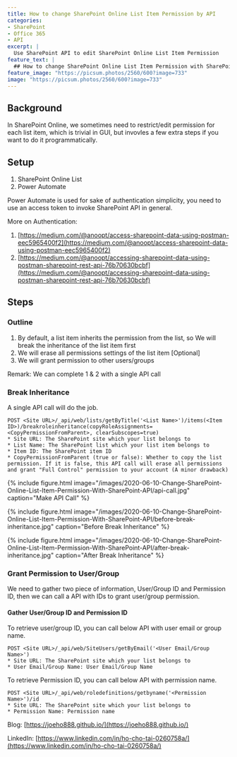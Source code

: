 ```yaml
---
title: How to change SharePoint Online List Item Permission by API
categories:
- SharePoint
- Office 365
- API
excerpt: |
  Use SharePoint API to edit SharePoint Online List Item Permission
feature_text: |
  ## How to change SharePoint Online List Item Permission with SharePoint API
feature_image: "https://picsum.photos/2560/600?image=733"
image: "https://picsum.photos/2560/600?image=733"
---
```


## Background
In SharePoint Online, we sometimes need to restrict/edit permission for each list item, which is trivial in GUI, but invovles a few extra steps if you want to do it programmatically.

## Setup
1. SharePoint Online List
2. Power Automate

Power Automate is used for sake of authentication simplicity, you need to use an access token to invoke SharePoint API in general.

More on Authentication:
1. [https://medium.com/@anoopt/access-sharepoint-data-using-postman-eec5965400f2](https://medium.com/@anoopt/access-sharepoint-data-using-postman-eec5965400f2)
2. [https://medium.com/@anoopt/accessing-sharepoint-data-using-postman-sharepoint-rest-api-76b70630bcbf](https://medium.com/@anoopt/accessing-sharepoint-data-using-postman-sharepoint-rest-api-76b70630bcbf)

## Steps

### Outline
1. By default, a list item inherits the permission from the list, so
We will break the inheritance of the list item first
2. We will erase all permissions settings of the list item [Optional]
3. We will grant permission to other users/groups

Remark: We can complete 1 & 2 with a single API call

### Break Inheritance
A single API call will do the job.
```
POST <Site URL>/_api/web/lists/getByTitle('<List Name>')/items(<Item ID>)/breakroleinheritance(copyRoleAssignments=<CopyPermissionFromParent>, clearSubscopes=true)
* Site URL: The SharePoint site which your list belongs to
* List Name: The SharePoint list which your list item belongs to
* Item ID: The SharePoint item ID
* CopyPermissionFromParent (true or false): Whether to copy the list permission. If it is false, this API call will erase all permissions and grant "Full Control" permission to your account (A minor drawback)
```
{% include figure.html image="/images/2020-06-10-Change-SharePoint-Online-List-Item-Permission-With-SharePoint-API/api-call.jpg" caption="Make API Call" %}

{% include figure.html image="/images/2020-06-10-Change-SharePoint-Online-List-Item-Permission-With-SharePoint-API/before-break-inheritance.jpg" caption="Before Break Inheritance" %}

{% include figure.html image="/images/2020-06-10-Change-SharePoint-Online-List-Item-Permission-With-SharePoint-API/after-break-inheritance.jpg" caption="After Break Inheritance" %}

### Grant Permission to User/Group
We need to gather two piece of information, User/Group ID and Permission ID, then we can call a API with IDs to grant user/group permission.

#### Gather User/Group ID and Permission ID
To retrieve user/group ID, you can call below API with user email or group name.

```
POST <Site URL>/_api/web/SiteUsers/getByEmail('<User Email/Group Name>')
* Site URL: The SharePoint site which your list belongs to
* User Email/Group Name: User Email/Group Name
```

To retrieve Permission ID, you can call below API with permission name.
```
POST <Site URL>/_api/web/roledefinitions/getbyname('<Permission Name>')/id
* Site URL: The SharePoint site which your list belongs to
* Permission Name: Permission name
```

Blog: [https://joeho888.github.io/](https://joeho888.github.io/)

LinkedIn: [https://www.linkedin.com/in/ho-cho-tai-0260758a/](https://www.linkedin.com/in/ho-cho-tai-0260758a/)
